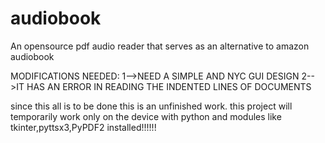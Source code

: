 # audiobook
An opensource pdf audio reader that serves as an alternative to amazon audiobook


MODIFICATIONS NEEDED:
1-->NEED A SIMPLE AND NYC GUI DESIGN
2-->IT HAS AN ERROR IN READING THE INDENTED LINES OF DOCUMENTS


since this all is to be done this is an unfinished work.
this project will temporarily work only on the device with python and modules like tkinter,pyttsx3,PyPDF2 installed!!!!!!
